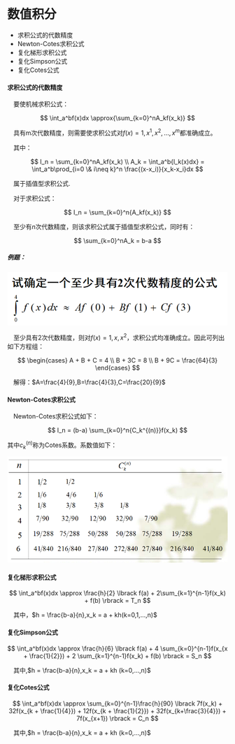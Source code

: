# 数值积分

- 求积公式的代数精度
- Newton-Cotes求积公式
- 复化梯形求积公式
- 复化Simpson公式
- 复化Cotes公式


#### 求积公式的代数精度

&emsp;要使机械求积公式：

$$
    \int_a^bf(x)dx \approx{\sum_{k=0}^nA_kf(x_k)}
$$

&emsp;具有m次代数精度，则需要使求积公式对$f(x) = 1,x^1,x^2,...,x^m$都准确成立。

&emsp;其中：

$$
   I_n = \sum_{k=0}^nA_kf(x_k) \\
   A_k = \int_a^b{l_k(x)dx} = \int_a^b\prod_{i=0 \& i\neq k}^n \frac{(x-x_i)}{x_k-x_i}dx
$$

&emsp;属于插值型求积公式.

&emsp;对于求积公式：

$$
    I_n = \sum_{k=0}^n{A_kf(x_k)}
$$

&emsp;至少有$n$次代数精度，则该求积公式属于插值型求积公式，同时有：

$$
    \sum_{k=0}^nA_k = b-a
$$

##### 例题：

![](imgs/5.png)

&emsp;至少具有2次代数精度，则对$f(x) = 1,x,x^2$，求积公式均准确成立。因此可列出如下方程组：

$$
\begin{cases}
    A + B + C = 4 \\
    B + 3C = 8 \\
    B + 9C = \frac{64}{3}
\end{cases}
$$

&emsp;解得：$A=\frac{4}{9},B=\frac{4}{3},C=\frac{20}{9}$

#### Newton-Cotes求积公式

&emsp;Newton-Cotes求积公式如下：

$$
    I_n = (b-a) \sum_{k=0}^n{C_k^{(n)}}f(x_k)
$$

其中$c_k^{(n)}$称为Cotes系数。系数值如下：

![](imgs/6.png)

#### 复化梯形求积公式

$$
    \int_a^bf(x)dx \approx \frac{h}{2} \lbrack f(a) + 2\sum_{k=1}^{n-1}f(x_k) + f(b) \rbrack = T_n
$$

&emsp;其中，$h = \frac{b-a}{n},x_k = a + kh(k=0,1,...,n)$

#### 复化Simpson公式

$$
    \int_a^bf(x)dx \approx \frac{h}{6} \lbrack f(a) + 4 \sum_{k=0}^{n-1}f(x_{x + \frac{1}{2}}) + 2 \sum_{k=1}^{n-1}f(x_k) + f(b) \rbrack = S_n
$$

&emsp;其中,$h = \frac{b-a}{n},x_k = a + kh (k=0,...,n)$

#### 复化Cotes公式

$$
    \int_a^bf(x)dx \approx \sum_{k=0}^{n-1}\frac{h}{90} \lbrack 7f(x_k) + 32f(x_{k + \frac{1}{4}}) + 12f(x_{k + \frac{1}{2}}) + 32f(x_{k+\frac{3}{4}}) + 7f(x_{x+1})  \rbrack = C_n
$$

&emsp;其中,$h = \frac{b-a}{n},x_k = a + kh (k=0,...,n)$
